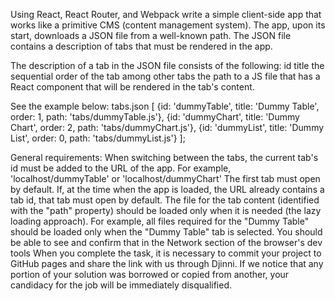 Using React, React Router, and Webpack write a simple client-side app that works like a primitive CMS (content management system).
The app, upon its start, downloads a JSON file from a well-known path. The JSON file contains a description of tabs that must be rendered in the app.

The description of a tab in the JSON file consists of the following:
id
title
the sequential order of the tab among other tabs
the path to a JS file that has a React component that will be rendered in the tab's content.

See the example below:
tabs.json
[
  {id: 'dummyTable', title: 'Dummy Table', order: 1, path: 'tabs/dummyTable.js'},
  {id: 'dummyChart', title: 'Dummy Chart', order: 2, path: 'tabs/dummyChart.js'},
  {id: 'dummyList', title: 'Dummy List', order: 0, path: 'tabs/dummyList.js'}
];


General requirements:
When switching between the tabs, the current tab's id must be added to the URL of the app. For example, 'localhost/dummyTable' or 'localhost/dummyChart'
The first tab must open by default.
If, at the time when the app is loaded, the URL already contains a tab id, that tab must open by default.
The file for the tab content (identified with the "path" property) should be loaded only when it is needed (the lazy loading approach). For example, all files required for the "Dummy Table" should be loaded only when the "Dummy Table" tab is selected. You should be able to see and confirm that in the Network section of the browser's dev tools
When you complete the task, it is necessary to commit your project to GitHub pages and share the link with us through Djinni. If we notice that any portion of your solution was borrowed or copied from another, your candidacy for the job will be immediately disqualified.